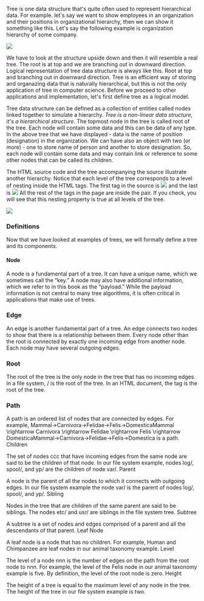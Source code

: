 Tree is one data structure that's quite often used to represent hierarchical data. For example. let's say we want to show employees in an organization and their positions in organizational hierarchy, then we can show it something like this. Let's say the following example is organization hierarchy of some company.

![](https://i.ibb.co/8XBf95W/Line-Organizational-Structure-1.png)

We have to look at the structure upside down and then it will resemble a real tree. The root is at top and we are branching out in downward direction. Logical representation of tree data structure is always like this. Root at top and branching out in downward direction. Tree is an efficient way of storing and organazing data that is naturally hierarchical, but this is not the only application of tree in computer science. Before we proceed to other applications and implementation, let's first define tree as a logical model.

Tree data structure can be defined as a collection of entities called nodes linked together to simulate a hierarchy. *Tree is a non-linear data structure, it's a hierarchical structure*. The topmost node in the tree is called root of the tree. Each node will contain some data and this can be data of any type. In the above tree that we have displayed - data is the name of position (designation) in the organization. We can have also an object with two (or more) - one to store name of person and another to store designation. So, each node will contain some data and may contain link or reference to some other nodes that can be called its children.

The HTML source code and the tree accompanying the source illustrate another hierarchy. Notice that each level of the tree corresponds to a level of nesting inside the HTML tags. The first tag in the source is <img src="https://latex.codecogs.com/svg.latex?\Large&space;<html>"> and the last is <img src="https://latex.codecogs.com/svg.latex?\Large&space;</html>"> All the rest of the tags in the page are inside the pair. If you check, you will see that this nesting property is true at all levels of the tree.

![](https://bradfieldcs.com/algos/trees/introduction/figures/htmltree.png)

### Definitions

Now that we have looked at examples of trees, we will formally define a tree and its components.

#### Node

A node is a fundamental part of a tree. It can have a unique name, which we sometimes call the “key.” A node may also have additional information, which we refer to in this book as the “payload.” While the payload information is not central to many tree algorithms, it is often critical in applications that make use of trees.

### Edge

An edge is another fundamental part of a tree. An edge connects two nodes to show that there is a relationship between them. Every node other than the root is connected by exactly one incoming edge from another node. Each node may have several outgoing edges.

### Root

The root of the tree is the only node in the tree that has no incoming edges. In a file system, / is the root of the tree. In an HTML document, the <html> tag is the root of the tree.

### Path

A path is an ordered list of nodes that are connected by edges. For example, Mammal→Carnivora→Felidae→Felis→DomesticaMammal \rightarrow Carnivora \rightarrow Felidae \rightarrow Felis \rightarrow DomesticaMammal→Carnivora→Felidae→Felis→Domestica is a path.
Children

The set of nodes ccc that have incoming edges from the same node are said to be the children of that node. In our file system example, nodes log/, spool/, and yp/ are the children of node var/.
Parent

A node is the parent of all the nodes to which it connects with outgoing edges. In our file system example the node var/ is the parent of nodes log/, spool/, and yp/.
Sibling

Nodes in the tree that are children of the same parent are said to be siblings. The nodes etc/ and usr/ are siblings in the file system tree.
Subtree

A subtree is a set of nodes and edges comprised of a parent and all the descendants of that parent.
Leaf Node

A leaf node is a node that has no children. For example, Human and Chimpanzee are leaf nodes in our animal taxonomy example.
Level

The level of a node nnn is the number of edges on the path from the root node to nnn. For example, the level of the Felis node in our animal taxonomy example is five. By definition, the level of the root node is zero.
Height

The height of a tree is equal to the maximum level of any node in the tree. The height of the tree in our file system example is two.
